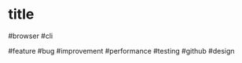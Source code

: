 # title

<!-- description -->

<!-- select tags that apply -->

  #browser
  #cli

  #feature
  #bug
  #improvement
  #performance
  #testing
  #github
  #design

<!--
assigned:@noone
author:@noone
-->
